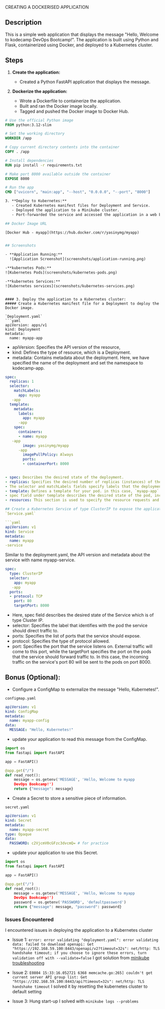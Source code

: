 
CREATING A DOCKERISED APPLICATION

## Description

This is a simple web application that displays the message "Hello, Welcome to kodecamp DevOps Bootcamp!". The application is built using Python and Flask, containerized using Docker, and deployed to a Kubernetes cluster.

## Steps

1. **Create the application:**
   - Created a Python FastAPI application that displays the message.


2. **Dockerize the application:**
   - Wrote a Dockerfile to containerize the application.
   - Built and ran the Docker image locally.
   - Tagged and pushed the Docker image to Docker Hub.

   
```dockerfile
# Use the official Python image
FROM python:3.12-slim

# Set the working directory
WORKDIR /app

# Copy current directory contents into the container
COPY . /app

# Install dependencies
RUN pip install -r requirements.txt

# Make port 8000 available outside the container
EXPOSE 8000

# Run the app
CMD ["uvicorn", "main:app", "--host", "0.0.0.0", "--port", "8000"]

3. **Deploy to Kubernetes:**
   - Created Kubernetes manifest files for Deployment and Service.
   - Deployed the application to a Minikube cluster.
   - Port-forwarded the service and accessed the application in a web browser.

## Docker Image URL

[Docker Hub - myapp](https://hub.docker.com/r/yasinymg/myapp)


## Screenshots

- **Application Running:**
  ![Application Screenshot](screenshots/application-running.png)

-**kubernetes Pods:**
![Kubernetes Pods](screenshots/kubernetes-pods.png)

-**kubernetes Services:**
![Kubernetes services](screenshots/kubernetes-services.png)

```

```

#### 3. Deploy the application to a Kubernetes cluster:
##### Create a Kubernetes manifest file for a Deployment to deploy the Docker image.

`Deployment.yaml`
```yaml
apiVersion: apps/v1
kind: Deployment
metadata:
  name: myapp-app
```
- apiVersion: Specifies the API version of the resource,
- kind: Defines the type of resource, which is a Deployment.
- metadata: Contains metadata about the deployment. Here, we have specified the name of the deployment and set the namespace to kodecamp-app.

```yaml
spec:
  replicas: 1
  selector:
    matchLabels:
      app: myapp
   -app
  template:
    metadata:
      labels:
        app: myapp
      -app
    spec:
      containers:
      - name: myapp
   -app
        image: yasinymg/myapp
      -app
        imagePullPolicy: Always
        ports:
        - containerPort: 8000
       

- spec: Describes the desired state of the deployment.
- replicas: Specifies the desired number of replicas (instances) of the application to run, which is 1 in this case.
- The selector and matchLabels fields specify labels that the deployment can identify the pods with.
- template: Defines a template for your pod. in this case, `myapp-app` is the label with which the pod should be identified.
- spec field under template describes the desired state of the pod, including the list of containers. In this case we have just one container, with the name `myapp-app`, and the image it should pull from my Docker Hub `gbedu/myapp-app`, and the port to which it is exposed. `imagePullPolicy` specifies the image pull policy. Here, I have used Always (always pull the latest image from the registry).
- resources: This section is used to specify the resource requests and limits for the containers in a pod. This helps Kubernetes manage resources efficiently and ensure that your application gets the resources it needs while preventing it from using too many resources. `Resource requests` are the `minimum` amount of resources that Kubernetes will allocate to the container. If the requested resources are not available, the pod will not be scheduled. `Resource limits` are the `maximum` amount of resources that the container can use. If the container tries to use more than the specified limits, Kubernetes will rescrict (throttle) it or, in the case of memory, potentially terminate the container.

## Create a Kubernetes Service of type ClusterIP to expose the application.
`Service.yaml`

```yaml
apiVersion: v1
kind: Service
metadata:
  name: myapp
-service
```
Similar to the deployment.yaml, the API version and metadata about the service with name myapp-service.
```yaml
spec:
  type: ClusterIP
  selector:
    app: myapp
   -app
  ports:
  - protocol: TCP
    port: 80
    targetPort: 8000
  ```

- Here, spec field describes the desired state of the Service which is of type Cluster IP.
- selector: Specifies the label that identifies with the pod the service should direct traffic to.
- ports: Specifies the list of ports that the service should expose.
- protocol: Specifies the type of protocol allowed.
- port: Specifies the port that the service listens on. External traffic will come to this port, while the targetPort specifies the port on the pods that the service should forward traffic to. In this case, the incoming traffic on the service's port 80 will be sent to the pods on port 8000.



## Bonus (Optional):
- Configure a ConfigMap to externalize the message "Hello, Kubernetes!".

`configmap.yaml`
```yaml
apiVersion: v1
kind: ConfigMap
metadata:
  name: myapp-config
data:
  MESSAGE: "Hello, Kubernetes!"
  ```
- update your application to read this message from the ConfigMap.

```python
import os
from fastapi import FastAPI

app = FastAPI()

@app.get("/")
def read_root():
    message = os.getenv('MESSAGE', 'Hello, Welcome to myapp
    DevOps Bookcamp!')
    return {"message": message}
```

- Create a Secret to store a sensitive piece of information.

`secret.yaml`
```yaml
apiVersion: v1
kind: Secret
metadata:
  name: myapp-secret
type: Opaque
data:
  PASSWORD: c2VjcmV0cGFzc3dvcmQ= # for practice
```

- update your application to use this Secret.
```python
import os
from fastapi import FastAPI

app = FastAPI()

@app.get("/")
def read_root():
    message = os.getenv('MESSAGE', 'Hello, Welcome to myapp
    DevOps Bookcamp!')
    password = os.getenv('PASSWORD', 'defaultpassword')
    return {"message": message, "password": password}
```

### Issues Encountered
I encountered issues in deploying the application to a Kubernetes cluster 
- Issue 1: 
`error: error validating "deployment.yaml": error validating data: failed to download openapi: Get "https://192.168.59.100:8443/openapi/v2?timeout=32s": net/http: TLS handshake timeout; if you choose to ignore these errors, turn validation off with --validate=false`
I got solution from [minikube troubleshooting](https://minikube.sigs.k8s.io/docs/handbook/troubleshooting/)

- Issue 2:
 `E0804 15:33:16.052721 6368 memcache.go:265] couldn't get current server API group list: Get "https://192.168.59.100:8443/api?timeout=32s": net/http: TLS handshake timeout`
 I solved it by resetting the kubernetes cluster to default setting

- Issue 3: Hung start-up
I solved with `minikube logs --problems`

